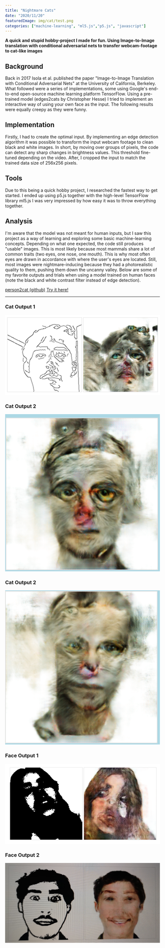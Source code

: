 ```yaml
---
title: "Nightmare Cats"
date: "2020/11/20"
featuredImage: img/cat/test.png
categories: ["machine-learning", "ml5.js","p5.js", "javascript"]
---
```

**A quick and stupid hobby-project I made for fun. Using Image-to-Image translation with conditional adversarial nets to transfer webcam-footage to cat-like images**
## Background
Back in 2017 Isola et al. published the paper "Image-to-Image Translation with Conditional Adversarial Nets" at the University of California, Berkeley. What followed were a series of implementations, some using Google's end-to-end open-source machine learning platform TensorFlow. Using a pre-trained model (edges2cats by Christopher Hesse) I tried to implement an interactive way of using your own face as the input. The following results were equally creepy as they were funny.
 
## Implementation
 
Firstly, I had to create the optimal input. By implementing an edge detection algorithm it was possible to transform the input webcam footage to clean black and white images. In short, by moving over groups of pixels, the code can detect any sharp changes in brightness values. This threshold fine-tuned depending on the video. After, I cropped the input to match the trained data size of 256x256 pixels.
 
## Tools
Due to this being a quick hobby project, I researched the fastest way to get started. I ended up using p5.js together with the high-level TensorFlow library ml5.js I was very impressed by how easy it was to throw everything together.
 
## Analysis
I'm aware that the model was not meant for human inputs, but I saw this project as a way of learning and exploring some basic machine-learning concepts. Depending on what one expected, the code still produces "usable" images. This is most likely because most mammals share a lot of common traits (two eyes, one nose, one mouth). This is why most often eyes are drawn in accordance with where the user's eyes are located. Still, most images were nightmare-inducing because they had a photorealistic quality to them, pushing them down the uncanny valley. Below are some of my favorite outputs and trials when using a model trained on human faces (note the black and white contrast filter instead of edge detection).

[person2cat (github)](https://github.com/MangoGott/webcam2pix)
[Try it here!](https://mangogott.github.io/webcam2pix/)

***

### Cat Output 1
![](img/cat/test.png)

### Cat Output 2
![](img/cat/cat1.png)

### Cat Output 2
![](img/cat/cat2.png)

### Face Output 1
![Exploration 2](img/cat/face2.png)

### Face Output 2
![Exploration 2](img/cat/face3.png)